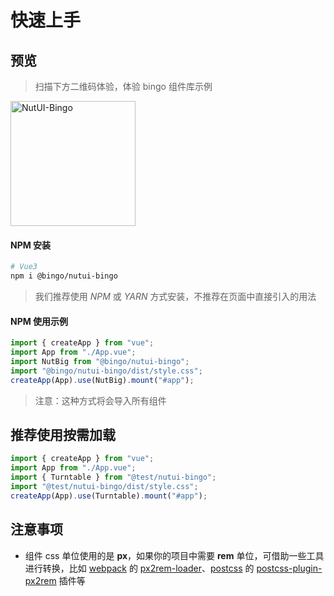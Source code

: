 # 快速上手

## 预览


> 扫描下方二维码体验，体验 bingo 组件库示例

<img src="https://img11.360buyimg.com/imagetools/jfs/t1/167199/15/24963/2648/61ea6b4dE7bcc7a55/bccecb56cb063dff.png" width="200" alt="NutUI-Bingo">

#### NPM 安装

```bash
# Vue3
npm i @bingo/nutui-bingo
```


> 我们推荐使用 *NPM* 或 *YARN* 方式安装，不推荐在页面中直接引入的用法
#### NPM 使用示例

```javascript
import { createApp } from "vue";
import App from "./App.vue";
import NutBig from "@bingo/nutui-bingo";
import "@bingo/nutui-bingo/dist/style.css";
createApp(App).use(NutBig).mount("#app");
```

> 注意：这种方式将会导入所有组件

## 推荐使用按需加载

```javascript
import { createApp } from "vue";
import App from "./App.vue";
import { Turntable } from "@test/nutui-bingo";
import "@test/nutui-bingo/dist/style.css";
createApp(App).use(Turntable).mount("#app");
```


## 注意事项

- 组件 css 单位使用的是 **px**，如果你的项目中需要 **rem** 单位，可借助一些工具进行转换，比如 [webpack](https://www.webpackjs.com/) 的 [px2rem-loader](https://www.npmjs.com/package/px2rem-loader)、[postcss](https://github.com/postcss/postcss) 的 [postcss-plugin-px2rem](https://www.npmjs.com/package/postcss-plugin-px2rem) 插件等
